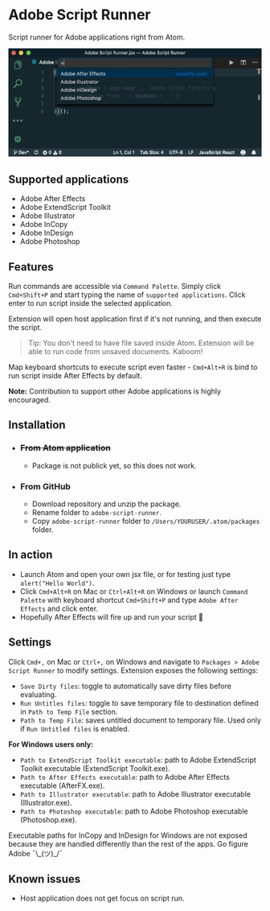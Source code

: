 # Adobe Script Runner
Script runner for Adobe applications right from Atom.

![Adobe Script Runner](resources/Adobe-Script-Runner.gif)

## Supported applications

- Adobe After Effects
- Adobe ExtendScript Toolkit
- Adobe Illustrator
- Adobe InCopy
- Adobe InDesign
- Adobe Photoshop

## Features

Run commands are accessible via `Command Palette`. Simply click `Cmd+Shift+P` and start typing the name of `supported applications`. Click enter to run script inside the selected application.

Extension will open host application first if it's not running, and then execute the script.

> Tip: You don't need to have file saved inside Atom. Extension will be able to run code from unsaved documents. Kaboom!

Map keyboard shortcuts to execute script even faster - `Cmd+Alt+R` is bind to run script inside After Effects by default.

**Note:** Contribution to support other Adobe applications is highly encouraged.

## Installation

- ### ~~From Atom application~~
  - Package is not publick yet, so this does not work.

- ### From GitHub
  - Download repository and unzip the package.
  - Rename folder to `adobe-script-runner`.
  - Copy `adobe-script-runner` folder to `/Users/YOURUSER/.atom/packages` folder.

## In action

- Launch Atom and open your own jsx file, or for testing just type `alert("Hello World")`.
- Click `Cmd+Alt+R` on Mac or `Ctrl+Alt+R` on Windows or launch `Command Palette` with keyboard shortcut `Cmd+Shift+P` and type `Adobe After Effects` and click enter.
- Hopefully After Effects will fire up and run your script 🙏

## Settings

Click `Cmd+,` on Mac or `Ctrl+,` on Windows and navigate to `Packages > Adobe Script Runner` to modify settings. Extension exposes the following settings:

- `Save Dirty files`: toggle to automatically save dirty files before evaluating.
- `Run Untitles files`: toggle to save temporary file to destination defined in `Path to Temp File` section.
- `Path to Temp File`: saves untitled document to temporary file. Used only if `Run Untitled files` is enabled.

**For Windows users only:**

- `Path to ExtendScript Toolkit executable`: path to Adobe ExtendScript Toolkit executable (ExtendScript Toolkit.exe).
- `Path to After Effects executable`: path to Adobe After Effects executable (AfterFX.exe).
- `Path to Illustrator executable`: path to Adobe Illustrator executable (Illustrator.exe).
- `Path to Photoshop executable`: path to Adobe Photoshop executable (Photoshop.exe).

Executable paths for InCopy and InDesign for Windows are not exposed because they are handled differently than the rest of the apps. Go figure Adobe ¯\\\_(ツ)\_/¯

## Known issues

- Host application does not get focus on script run.